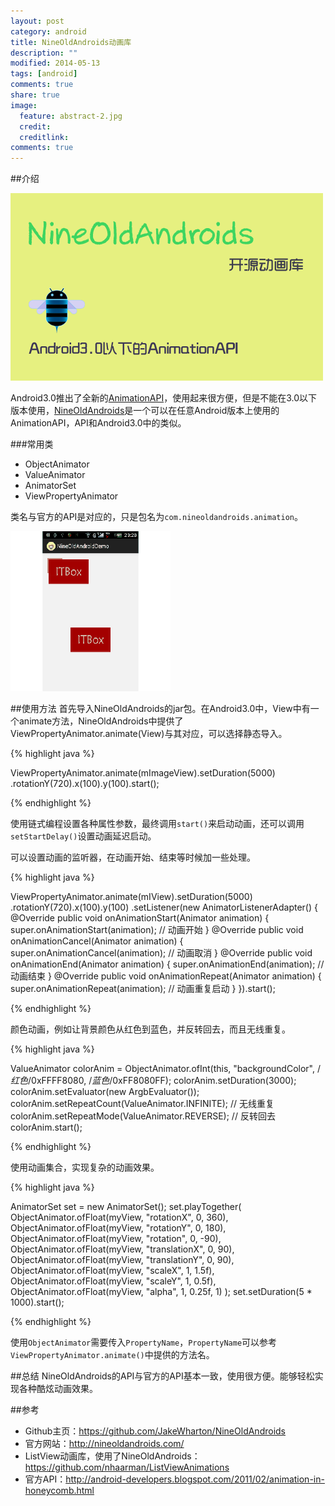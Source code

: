 ```yaml
---
layout: post
category: android
title: NineOldAndroids动画库
description: ""
modified: 2014-05-13
tags: [android]
comments: true
share: true
image:
  feature: abstract-2.jpg
  credit: 
  creditlink: 
comments: true
---
```

##介绍

![](https://raw.githubusercontent.com/baoyongzhang/test_pages/gh-pages/NineOldAndroids.png)

Android3.0推出了全新的[AnimationAPI](http://android-developers.blogspot.com/2011/02/animation-in-honeycomb.html)，使用起来很方便，但是不能在3.0以下版本使用，[NineOldAndroids](https://github.com/JakeWharton/NineOldAndroids)是一个可以在任意Android版本上使用的AnimationAPI，API和Android3.0中的类似。

###常用类
* ObjectAnimator
* ValueAnimator 
* AnimatorSet 
* ViewPropertyAnimator 

类名与官方的API是对应的，只是包名为`com.nineoldandroids.animation`。


![](https://raw.githubusercontent.com/baoyongzhang/test_pages/gh-pages/NineOldAndroid_demo.gif)

##使用方法
首先导入NineOldAndroids的jar包。在Android3.0中，View中有一个animate方法，NineOldAndroids中提供了ViewPropertyAnimator.animate(View)与其对应，可以选择静态导入。

{% highlight java %}

ViewPropertyAnimator.animate(mImageView).setDuration(5000)
				.rotationY(720).x(100).y(100).start();

{% endhighlight %}

使用链式编程设置各种属性参数，最终调用`start()`来启动动画，还可以调用`setStartDelay()`设置动画延迟启动。

可以设置动画的监听器，在动画开始、结束等时候加一些处理。


{% highlight java %}

ViewPropertyAnimator.animate(mIView).setDuration(5000)
				.rotationY(720).x(100).y(100)
				.setListener(new AnimatorListenerAdapter() {
					@Override
					public void onAnimationStart(Animator animation) {
						super.onAnimationStart(animation);
						// 动画开始
					}
					@Override
					public void onAnimationCancel(Animator animation) {
						super.onAnimationCancel(animation);
						// 动画取消
					}
					@Override
					public void onAnimationEnd(Animator animation) {
						super.onAnimationEnd(animation);
						// 动画结束
					}
					@Override
					public void onAnimationRepeat(Animator animation) {
						super.onAnimationRepeat(animation);
						// 动画重复启动
					}
				}).start();

{% endhighlight %}

颜色动画，例如让背景颜色从红色到蓝色，并反转回去，而且无线重复。

{% highlight java %}

ValueAnimator colorAnim = ObjectAnimator.ofInt(this, "backgroundColor", /*红色*/0xFFFF8080, /*蓝色*/0xFF8080FF);
colorAnim.setDuration(3000);
colorAnim.setEvaluator(new ArgbEvaluator());
colorAnim.setRepeatCount(ValueAnimator.INFINITE);   // 无线重复
colorAnim.setRepeatMode(ValueAnimator.REVERSE); // 反转回去
colorAnim.start();

{% endhighlight %}

使用动画集合，实现复杂的动画效果。

{% highlight java %}

AnimatorSet set = new AnimatorSet();
set.playTogether(
    ObjectAnimator.ofFloat(myView, "rotationX", 0, 360),
    ObjectAnimator.ofFloat(myView, "rotationY", 0, 180),
    ObjectAnimator.ofFloat(myView, "rotation", 0, -90),
    ObjectAnimator.ofFloat(myView, "translationX", 0, 90),
    ObjectAnimator.ofFloat(myView, "translationY", 0, 90),
    ObjectAnimator.ofFloat(myView, "scaleX", 1, 1.5f),
    ObjectAnimator.ofFloat(myView, "scaleY", 1, 0.5f),
    ObjectAnimator.ofFloat(myView, "alpha", 1, 0.25f, 1)
);
set.setDuration(5 * 1000).start();

{% endhighlight %}

使用`ObjectAnimator`需要传入`PropertyName`，`PropertyName`可以参考`ViewPropertyAnimator.animate()`中提供的方法名。

##总结
NineOldAndroids的API与官方的API基本一致，使用很方便。能够轻松实现各种酷炫动画效果。

##参考
* Github主页：https://github.com/JakeWharton/NineOldAndroids
* 官方网站：http://nineoldandroids.com/
* ListView动画库，使用了NineOldAndroids：https://github.com/nhaarman/ListViewAnimations
* 官方API：http://android-developers.blogspot.com/2011/02/animation-in-honeycomb.html
